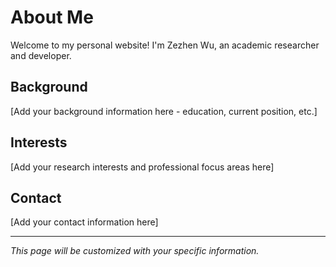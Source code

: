 # About Me

Welcome to my personal website! I'm Zezhen Wu, an academic researcher and developer.

## Background

[Add your background information here - education, current position, etc.]

## Interests

[Add your research interests and professional focus areas here]

## Contact

[Add your contact information here]

---

*This page will be customized with your specific information.*
